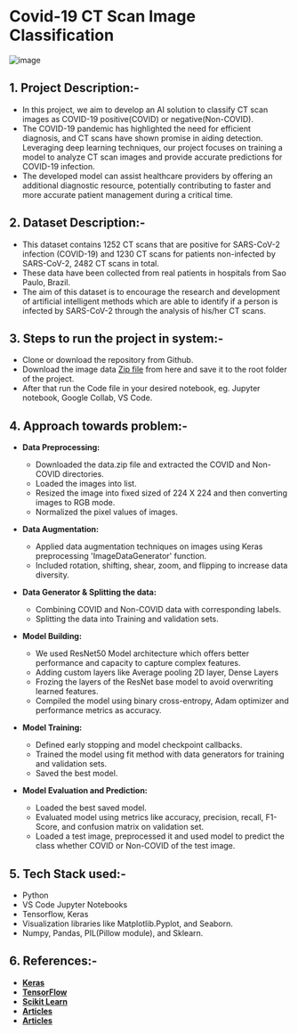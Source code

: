 # **Covid-19 CT Scan Image Classification**

![image](https://github.com/piyush8227/FullStack/assets/78916771/979369f8-93ec-474c-af96-c9945fecd898)

## **1. Project Description:-**
* In this project, we aim to develop an AI solution to classify CT scan images as COVID-19 positive(COVID) or negative(Non-COVID). 
* The COVID-19 pandemic has highlighted the need for efficient diagnosis, and CT scans have shown promise in aiding detection. Leveraging deep learning techniques, our project focuses on training a model to analyze CT scan images and provide accurate predictions for COVID-19 infection.
* The developed model can assist healthcare providers by offering an additional diagnostic resource, potentially contributing to faster and more accurate patient management during a critical time.

## **2. Dataset Description:-**
* This dataset contains 1252 CT scans that are positive for SARS-CoV-2 infection (COVID-19) and 1230 CT scans for patients non-infected by SARS-CoV-2, 2482 CT scans in total. 
* These data have been collected from real patients in hospitals from Sao Paulo, Brazil. 
* The aim of this dataset is to encourage the research and development of artificial intelligent methods which are able to identify if a person is infected by SARS-CoV-2 through the analysis of his/her CT scans.

## **3. Steps to run the project in system:-**
* Clone or download the repository from Github.
* Download the image data [Zip file](https://drive.google.com/file/d/1iqtiC9krc44QbLFDH0XsElI5cHoy4P56/view?usp=sharing) from here and save it to the root folder of the project.
* After that run the Code file in your desired notebook, eg. Jupyter notebook, Google Collab, VS Code.

## **4. Approach towards problem:-**

  * **Data Preprocessing:**
    * Downloaded the data.zip file and extracted the COVID and Non-COVID directories.
    * Loaded the images into list.
    * Resized the image into fixed sized of 224 X 224 and then converting images to RGB mode.
    * Normalized the pixel values of images.
  
  * **Data Augmentation:**
    * Applied data augmentation techniques on images using Keras preprocessing 'ImageDataGenerator' function.
    * Included rotation, shifting, shear, zoom, and flipping to increase data diversity.
  
  * **Data Generator & Splitting the data:**
    * Combining COVID and Non-COVID data with corresponding labels.
    * Splitting the data into Training and validation sets.
  
  * **Model Building:**
    * We used ResNet50 Model architecture which offers better performance and capacity to capture complex features.
    * Adding custom layers like Average pooling 2D layer, Dense Layers
    * Frozing the layers of the ResNet base model to avoid overwriting learned features.
    * Compiled the model using binary cross-entropy, Adam optimizer and performance metrics as accuracy.
  
  * **Model Training:**
    * Defined early stopping and model checkpoint callbacks.
    * Trained the model using fit method with data generators for training and validation sets.
    * Saved the best model.
  
  * **Model Evaluation and Prediction:**
    * Loaded the best saved model.
    * Evaluated model using metrics like accuracy, precision, recall, F1-Score, and confusion matrix on validation set.
    * Loaded a test image, preprocessed it and used model to predict the class whether COVID or Non-COVID of the test image.
   
## **5. Tech Stack used:-**
* Python
* VS Code Jupyter Notebooks
* Tensorflow, Keras
* Visualization libraries like Matplotlib.Pyplot, and Seaborn.
* Numpy, Pandas, PIL(Pillow module), and Sklearn.

## **6. References:-**
* **[Keras](https://keras.io/api/)**
* **[TensorFlow](https://www.tensorflow.org/)**
* **[Scikit Learn](https://scikit-learn.org/stable/)**
* **[Articles](https://www.sciencedirect.com/science/article/pii/S1746809422007224)**
* **[Articles](https://www.nature.com/articles/s41598-021-93832-2)**
